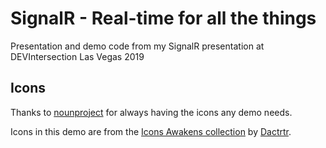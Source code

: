 # SignalR - Real-time for all the things

Presentation and demo code from my SignalR presentation at DEVIntersection Las Vegas 2019

## Icons

Thanks to [nounproject](http://thenounproject.com) for always having the icons any demo needs. 

Icons in this demo are from the [Icons Awakens collection](https://thenounproject.com/Dactrtr/collection/the-icons-awakens/) by [Dactrtr](https://thenounproject.com/Dactrtr/). 
